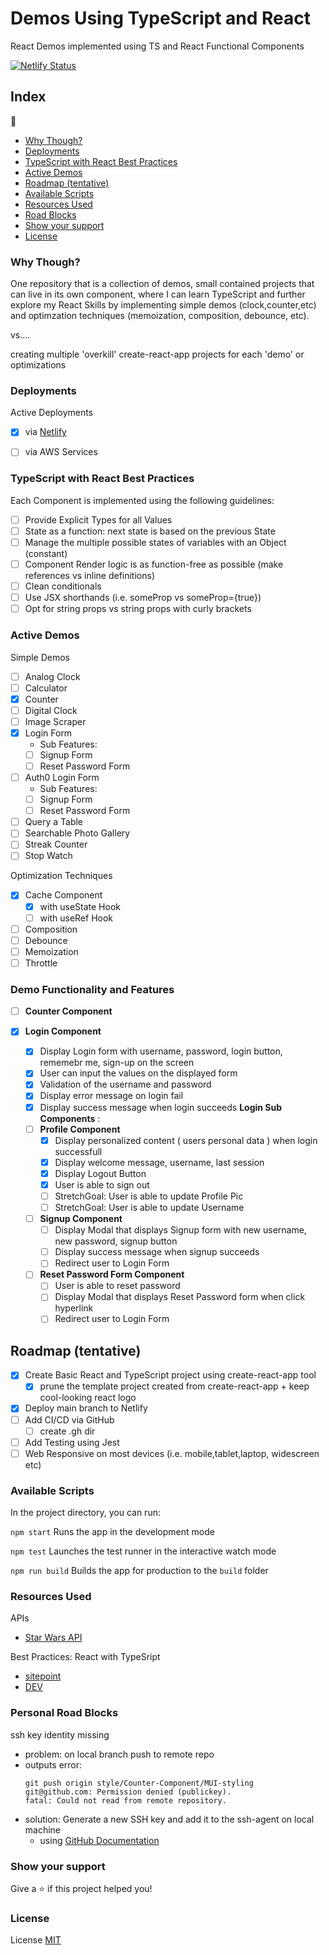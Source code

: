 # Demos Using TypeScript and React

React Demos implemented using TS and React Functional Components

[![Netlify Status](https://api.netlify.com/api/v1/badges/97e1271e-d18b-4ab4-b5e5-5f2518f6f88d/deploy-status)](https://app.netlify.com/sites/dev0-react-demos/deploys)

## Index

:book:
  - [Why Though?](#why-though)
  - [Deployments](#deployments)
  - [TypeScript with React Best Practices](#typescript-with-react-best-practices)
  - [Active Demos](#active-demos)
  - [Roadmap (tentative)](#roadmap-tentative)
  - [Available Scripts](#available-scripts)
  - [Resources Used](#resources-used)
  - [Road Blocks](#road-blocks)
  - [Show your support](#show-your-support)
  - [License](#license)

### Why Though?

One repository that is a collection of demos, small contained projects that can live in its own component, where I can learn TypeScript and further explore my React Skills by implementing simple demos (clock,counter,etc) and optimzation techniques (memoization, composition, debounce, etc).

vs....

creating multiple 'overkill' create-react-app projects for each 'demo' or optimizations

### Deployments

Active Deployments 

- [x] via [ Netlify ](https://dev0-react-demos.netlify.app/)

- [ ] via AWS Services

### TypeScript with React Best Practices 

Each Component is implemented using the following guidelines:

- [ ] Provide Explicit Types for all Values
- [ ] State as a function: next state is based on the previous State
- [ ] Manage the multiple possible states of variables with an Object (constant)
- [ ] Component Render logic is as function-free as possible (make references vs inline definitions)
- [ ] Clean conditionals 
- [ ] Use JSX shorthands (i.e. someProp vs someProp={true})
- [ ] Opt for string props vs string props with curly brackets

### Active Demos

Simple Demos
- [ ] Analog Clock
- [ ] Calculator
- [x] Counter
- [ ] Digital Clock
- [ ] Image Scraper
- [x] Login Form
  - Sub Features:
  - [ ] Signup Form
  - [ ] Reset Password Form
- [ ] Auth0 Login Form
  - Sub Features:
  - [ ] Signup Form
  - [ ] Reset Password Form
- [ ] Query a Table
- [ ] Searchable Photo Gallery
- [ ] Streak Counter
- [ ] Stop Watch

Optimization Techniques
- [x] Cache Component
  - [x] with useState Hook
  - [ ] with useRef Hook
- [ ] Composition
- [ ] Debounce 
- [ ] Memoization
- [ ] Throttle

### Demo Functionality and Features

- [ ] **Counter Component**

- [x] **Login Component**
    - [x] Display Login form with username, password, login button, rememebr me, sign-up on the screen
    - [x] User can input the values on the displayed form
    - [x] Validation of the username and password
    - [x] Display error message on login fail
    - [x] Display success message when login succeeds
**Login Sub Components** :
  - [ ] **Profile Component**
    - [x] Display personalized content ( users personal data ) when login successfull
    - [x] Display welcome message, username, last session
    - [x] Display Logout Button 
    - [x] User is able to sign out
    - [ ] StretchGoal: User is able to update Profile Pic
    - [ ] StretchGoal: User is able to update Username
  - [ ] **Signup Component**
    - [ ] Display Modal that displays Signup form with new username, new password, signup button
    - [ ] Display success message when signup succeeds
    - [ ] Redirect user to Login Form
  - [ ] **Reset Password Form Component**
    - [ ] User is able to reset password 
    - [ ] Display Modal that displays Reset Password form when click hyperlink
    - [ ] Redirect user to Login Form

## Roadmap (tentative)

- [x] Create Basic React and TypeScript project using create-react-app tool
  - [x] prune the template project created from create-react-app + keep cool-looking react logo
- [x] Deploy main branch to Netlify
- [ ] Add CI/CD via GitHub
  - [ ] create .gh dir
- [ ] Add Testing using Jest     
- [ ] Web Responsive on most devices (i.e. mobile,tablet,laptop, widescreen etc)

### Available Scripts

In the project directory, you can run:

`npm start` Runs the app in the development mode

`npm test` Launches the test runner in the interactive watch mode

`npm run build` Builds the app for production to the `build` folder

### Resources Used

APIs

- [Star Wars API](https://swapi.dev/documentation#base)

Best Practices: React with TypeSript
- [ sitepoint ](https://www.sitepoint.com/react-with-typescript-best-practices/)
- [ DEV ](https://dev.to/ruppysuppy/7-tips-for-clean-react-typescript-code-you-must-know-2da2)

### Personal Road Blocks

ssh key identity missing
- problem: on local branch push to remote repo
- outputs error: 
    ```
    git push origin style/Counter-Component/MUI-styling
    git@github.com: Permission denied (publickey).
    fatal: Could not read from remote repository.
- solution: Generate a new SSH key and add it to the ssh-agent on local machine 
  - using [GitHub Documentation](https://docs.github.com/en/authentication/connecting-to-github-with-ssh/generating-a-new-ssh-key-and-adding-it-to-the-ssh-agent)

### Show your support

Give a ⭐️ if this project helped you!

### License

License [MIT](https://opensource.org/licenses/MIT)